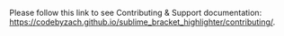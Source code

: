 Please follow this link to see Contributing &amp; Support documentation: https://codebyzach.github.io/sublime_bracket_highlighter/contributing/.
